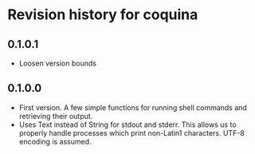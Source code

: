 # Revision history for coquina

## 0.1.0.1

* Loosen version bounds

## 0.1.0.0

* First version. A few simple functions for running shell commands and
  retrieving their output.
* Uses Text instead of String for stdout and stderr. This allows us to properly
  handle processes which print non-Latin1 characters. UTF-8 encoding is
  assumed.
